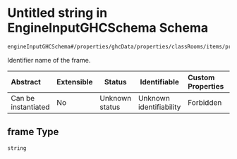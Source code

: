 # Untitled string in EngineInputGHCSchema Schema

```txt
engineInputGHCSchema#/properties/ghcData/properties/classRooms/items/properties/frameTemplate/items/properties/frame
```

Identifier name of the frame.


| Abstract            | Extensible | Status         | Identifiable            | Custom Properties | Additional Properties | Access Restrictions | Defined In                                                         |
| :------------------ | ---------- | -------------- | ----------------------- | :---------------- | --------------------- | ------------------- | ------------------------------------------------------------------ |
| Can be instantiated | No         | Unknown status | Unknown identifiability | Forbidden         | Allowed               | none                | [ghc.schema.json\*](../out/ghc.schema.json "open original schema") |

## frame Type

`string`
